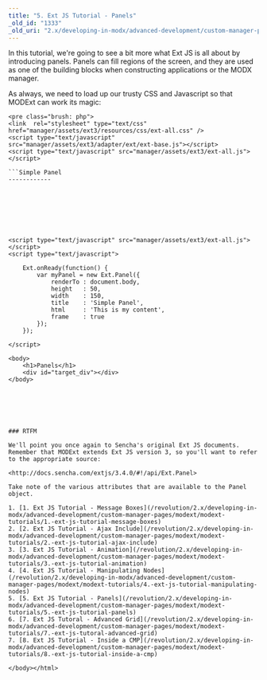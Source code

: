 ```yaml
---
title: "5. Ext JS Tutorial - Panels"
_old_id: "1333"
_old_uri: "2.x/developing-in-modx/advanced-development/custom-manager-pages/modext/modext-tutorials/5.-ext-js-tutorial-panels"
---
```


In this tutorial, we're going to see a bit more what Ext JS is all about by introducing panels. Panels can fill regions of the screen, and they are used as one of the building blocks when constructing applications or the MODX manager.

As always, we need to load up our trusty CSS and Javascript so that MODExt can work its magic:

```
<pre class="brush: php">
<link  rel="stylesheet" type="text/css" href="manager/assets/ext3/resources/css/ext-all.css" />
<script type="text/javascript" src="manager/assets/ext3/adapter/ext/ext-base.js"></script>
<script type="text/javascript" src="manager/assets/ext3/ext-all.js"></script>

```Simple Panel
------------

```
<pre class="brush: php">
<html>
    <title>Ext JS Panels</title>
    <link  rel="stylesheet" type="text/css" href="manager/assets/ext3/resources/css/ext-all.css" />
    <script type="text/javascript" src="manager/assets/ext3/adapter/ext/ext-base.js"></script>
    <script type="text/javascript" src="manager/assets/ext3/ext-all.js"></script>
    <script type="text/javascript">
        
        Ext.onReady(function() {
            var myPanel = new Ext.Panel({
                renderTo : document.body,
                height   : 50,
                width    : 150,
                title    : 'Simple Panel',
                html     : 'This is my content',
                frame    : true
            });
        }); 

    </script>
    
    <body>
        <h1>Panels</h1>
        <div id="target_div"></div>
    </body>
</html>

```![](/download/attachments/46465055/Ext+JS+Simple+Panel.jpg?version=1&modificationDate=1371183051000)

### RTFM

We'll point you once again to Sencha's original Ext JS documents. Remember that MODExt extends Ext JS version 3, so you'll want to refer to the appropriate source:

<http://docs.sencha.com/extjs/3.4.0/#!/api/Ext.Panel>

Take note of the various attributes that are available to the Panel object.

1. [1. Ext JS Tutorial - Message Boxes](/revolution/2.x/developing-in-modx/advanced-development/custom-manager-pages/modext/modext-tutorials/1.-ext-js-tutorial-message-boxes)
2. [2. Ext JS Tutorial - Ajax Include](/revolution/2.x/developing-in-modx/advanced-development/custom-manager-pages/modext/modext-tutorials/2.-ext-js-tutorial-ajax-include)
3. [3. Ext JS Tutorial - Animation](/revolution/2.x/developing-in-modx/advanced-development/custom-manager-pages/modext/modext-tutorials/3.-ext-js-tutorial-animation)
4. [4. Ext JS Tutorial - Manipulating Nodes](/revolution/2.x/developing-in-modx/advanced-development/custom-manager-pages/modext/modext-tutorials/4.-ext-js-tutorial-manipulating-nodes)
5. [5. Ext JS Tutorial - Panels](/revolution/2.x/developing-in-modx/advanced-development/custom-manager-pages/modext/modext-tutorials/5.-ext-js-tutorial-panels)
6. [7. Ext JS Tutoral - Advanced Grid](/revolution/2.x/developing-in-modx/advanced-development/custom-manager-pages/modext/modext-tutorials/7.-ext-js-tutoral-advanced-grid)
7. [8. Ext JS Tutorial - Inside a CMP](/revolution/2.x/developing-in-modx/advanced-development/custom-manager-pages/modext/modext-tutorials/8.-ext-js-tutorial-inside-a-cmp)

</body></html>